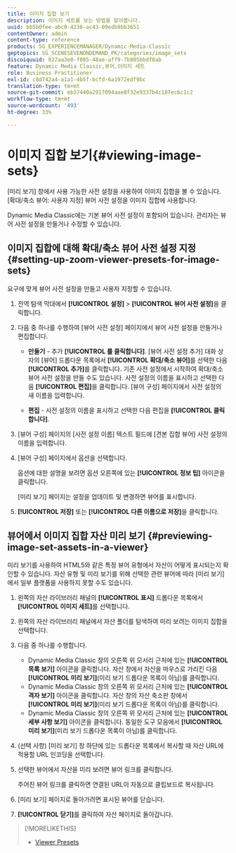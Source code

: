 ```yaml
---
title: 이미지 집합 보기
description: 이미지 세트를 보는 방법을 알아봅니다.
uuid: bb5b0fee-abc0-4236-ac43-09edb9bb3651
contentOwner: admin
content-type: reference
products: SG_EXPERIENCEMANAGER/Dynamic-Media-Classic
geptopics: SG_SCENESEVENONDEMAND_PK/categories/image_sets
discoiquuid: 027aa3e0-f085-48ae-aff9-7b805bbdf8ab
feature: Dynamic Media Classic,뷰어,이미지 세트
role: Business Practitioner
exl-id: c8d742a4-a1a1-4b5f-bcfd-6a1972edf9bc
translation-type: tm+mt
source-git-commit: eb37440a2917094aae8f32e9337b4c187ec6c1c2
workflow-type: tm+mt
source-wordcount: '493'
ht-degree: 33%

---
```


# 이미지 집합 보기{#viewing-image-sets}

[미리 보기] 창에서 사용 가능한 사전 설정을 사용하여 이미지 집합을 볼 수 있습니다. [확대/축소 뷰어: 사용자 지정] 뷰어 사전 설정을 이미지 집합에 사용합니다.

Dynamic Media Classic에는 기본 뷰어 사전 설정이 포함되어 있습니다. 관리자는 뷰어 사전 설정을 만들거나 수정할 수 있습니다.

## 이미지 집합에 대해 확대/축소 뷰어 사전 설정 지정 {#setting-up-zoom-viewer-presets-for-image-sets}

요구에 맞게 뷰어 사전 설정을 만들고 사용자 지정할 수 있습니다.

1. 전역 탐색 막대에서 **[!UICONTROL 설정]** > **[!UICONTROL 뷰어 사전 설정]**&#x200B;을 클릭합니다.
1. 다음 중 하나를 수행하여 [뷰어 사전 설정] 페이지에서 뷰어 사전 설정을 만들거나 편집합니다.

   * **만들기**  - 추가 **[!UICONTROL 를 클릭합니다]**. [뷰어 사전 설정 추가] 대화 상자의 [뷰어] 드롭다운 목록에서 **[!UICONTROL 확대/축소 뷰어]**&#x200B;를 선택한 다음 **[!UICONTROL 추가]**&#x200B;를 클릭합니다. 기존 사전 설정에서 시작하여 확대/축소 뷰어 사전 설정을 만들 수도 있습니다. 사전 설정의 이름을 표시하고 선택한 다음 **[!UICONTROL 편집]**&#x200B;을 클릭합니다. [뷰어 구성] 페이지에서 사전 설정의 새 이름을 입력합니다.

   * **편집**  - 사전 설정의 이름을 표시하고 선택한 다음 편집을  **[!UICONTROL 클릭합니다]**.

1. [뷰어 구성] 페이지의 [사전 설정 이름] 텍스트 필드에 [견본 집합 뷰어] 사전 설정의 이름을 입력합니다.
1. [뷰어 구성] 페이지에서 옵션을 선택합니다.

   옵션에 대한 설명을 보려면 옵션 오른쪽에 있는 **[!UICONTROL 정보 팁]** 아이콘을 클릭합니다.

   [미리 보기] 페이지는 설정을 업데이트 및 변경하면 뷰어를 표시합니다.

1. **[!UICONTROL 저장]** 또는 **[!UICONTROL 다른 이름으로 저장]**&#x200B;을 클릭합니다.

## 뷰어에서 이미지 집합 자산 미리 보기 {#previewing-image-set-assets-in-a-viewer}

미리 보기를 사용하여 HTML5와 같은 특정 뷰어 유형에서 자산이 어떻게 표시되는지 확인할 수 있습니다. 자산 유형 및 미리 보기를 위해 선택한 관련 뷰어에 따라 [미리 보기]에서 일부 플랫폼을 사용하지 못할 수도 있습니다.

1. 왼쪽의 자산 라이브러리 패널의 **[!UICONTROL 표시]** 드롭다운 목록에서 **[!UICONTROL 이미지 세트]**&#x200B;를 선택합니다.
1. 왼쪽의 자산 라이브러리 패널에서 자산 폴더를 탐색하여 미리 보려는 이미지 집합을 선택합니다.
1. 다음 중 하나를 수행합니다.

   * Dynamic Media Classic 창의 오른쪽 위 모서리 근처에 있는 **[!UICONTROL 목록 보기]** 아이콘을 클릭합니다. 자산 창에서 자산을 마우스로 가리킨 다음 **[!UICONTROL 미리 보기]**(미리 보기 드롭다운 목록이 아님)를 클릭합니다.
   * Dynamic Media Classic 창의 오른쪽 위 모서리 근처에 있는 **[!UICONTROL 격자 보기]** 아이콘을 클릭합니다. 자산 창의 자산 축소판 창에서 **[!UICONTROL 미리 보기]**(미리 보기 드롭다운 목록이 아님)를 클릭합니다.
   * Dynamic Media Classic 창의 오른쪽 위 모서리 근처에 있는 **[!UICONTROL 세부 사항 보기]** 아이콘을 클릭합니다. 동일한 도구 모음에서 **[!UICONTROL 미리 보기]**(미리 보기 드롭다운 목록이 아님)를 클릭합니다.

1. (선택 사항) [미리 보기] 창 하단에 있는 드롭다운 목록에서 복사할 때 자산 URL에 적용할 URL 인코딩을 선택합니다.
1. 선택한 뷰어에서 자산을 미리 보려면 뷰어 링크를 클릭합니다.

   주어진 뷰어 링크를 클릭하면 연결된 URL이 자동으로 클립보드로 복사됩니다.

1. [미리 보기] 페이지로 돌아가려면 표시된 뷰어를 닫습니다.
1. **[!UICONTROL 닫기]**&#x200B;를 클릭하여 자산 페이지로 돌아갑니다.

>[!MORELIKETHIS]
>
>* [Viewer Presets](application-setup.md#viewer_presets)

